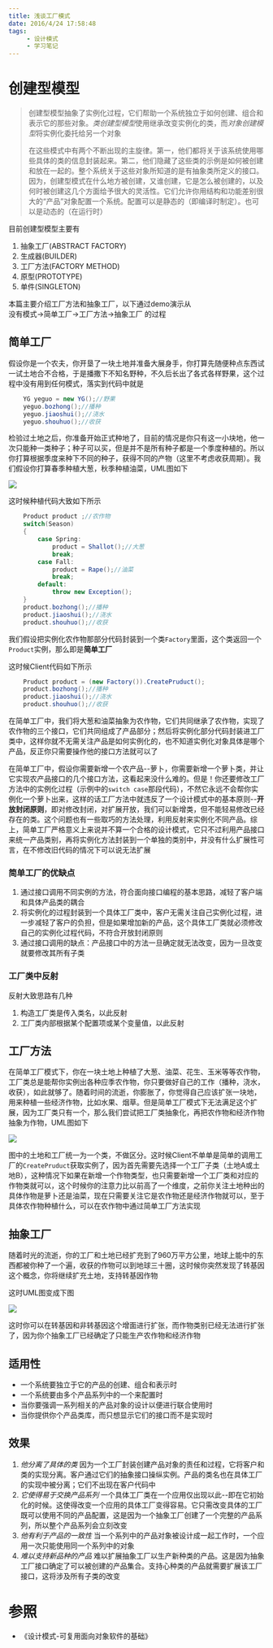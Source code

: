 ```yaml
---
title: 浅谈工厂模式
date: 2016/4/24 17:58:48 
tags: 
     - 设计模式
     - 学习笔记
---
```


# 创建型模型
>创建型模型抽象了实例化过程，它们帮助一个系统独立于如何创建、组合和表示它的那些对象。*类创建型模型*使用继承改变实例化的类，而*对象创建模型*将实例化委托给另一个对象
>
>在这些模式中有两个不断出现的主旋律。第一，他们都将关于该系统使用哪些具体的类的信息封装起来。第二，他们隐藏了这些类的示例是如何被创建和放在一起的。整个系统关于这些对象所知道的是有抽象类所定义的接口。因为，创建型模式在什么地方被创建，又谁创建，它是怎么被创建的，以及何时被创建这几个方面给予很大的灵活性。它们允许你用结构和功能差别很大的“产品”对象配置一个系统。配置可以是静态的（即编译时制定）。也可以是动态的（在运行时）

目前创建型模型主要有  
1. 抽象工厂(ABSTRACT FACTORY)  
2. 生成器(BUILDER)  
3. 工厂方法(FACTORY METHOD)  
4. 原型(PROTOTYPE)  
5. 单件(SINGLETON)  

<!--more-->

本篇主要介绍工厂方法和抽象工厂，以下通过demo演示从  
没有模式->简单工厂->工厂方法->抽象工厂 的过程

## 简单工厂
假设你是一个农夫，你开垦了一块土地并准备大展身手，你打算先随便种点东西试一试土地合不合格，于是播撒下不知名野种，不久后长出了各式各样野果，这个过程中没有用到任何模式，落实到代码中就是
``` csharp
	YG yeguo = new YG();//野果
	yeguo.bozhong();//播种
	yeguo.jiaoshui();//浇水
	yeguo.shouhuo();//收获
```

检验过土地之后，你准备开始正式种地了，目前的情况是你只有这一小块地，他一次只能种一类种子；种子可以买，但是并不是所有种子都是一个季度种植的。所以你打算根据季度来种下不同的种子，获得不同的产物（这里不考虑收获周期）。我们假设你打算春季种植大葱，秋季种植油菜，UML图如下

![](http://7xr9ql.com1.z0.glb.clouddn.com/%E5%B7%A5%E5%8E%82%E6%A8%A1%E5%BC%8F.png)

这时候种植代码大致如下所示

``` csharp
	Product product ;//农作物
	switch(Season)
	{
		case Spring:
			product = Shallot();//大葱
			break;
		case Fall:
			product = Rape();//油菜
			break;
		default:
			throw new Exception();
	}
	product.bozhong();//播种
	product.jiaoshui();//浇水
	product.shouhuo();//收获

```

我们假设把实例化农作物那部分代码封装到一个类`Factory`里面，这个类返回一个`Product`实例，那么即是**简单工厂**

这时候Client代码如下所示

``` csharp
	Pruduct product = (new Factory()).CreatePruduct();
	product.bozhong();//播种
	product.jiaoshui();//浇水
	product.shouhuo();//收获
```

在简单工厂中，我们将大葱和油菜抽象为农作物，它们共同继承了农作物，实现了农作物的三个接口，它们共同组成了产品部分；然后将实例化部分代码封装进工厂类中，这样你就不无需关注产品是如何实例化的，也不知道实例化对象具体是哪个产品，反正你只需要操作他的接口方法就可以了

在简单工厂中，假设你需要新增一个农产品--萝卜，你需要新增一个萝卜类，并让它实现农产品接口的几个接口方法，这看起来没什么难的。但是！你还要修改工厂方法中的实例化过程（示例中的`switch case`那段代码），不然它永远不会帮你实例化一个萝卜出来，这样的话工厂方法中就违反了一个设计模式中的基本原则--**开放封闭原则**，即对修改封闭，对扩展开放，我们可以新增类，但不能轻易修改已经存在的类。这个问题也有一些取巧的方法处理，利用反射来实例化不同产品。综上，简单工厂严格意义上来说并不算一个合格的设计模式，它只不过利用产品接口来统一产品类别，再将实例化方法封装到一个单独的类别中，并没有什么扩展性可言，在不修改旧代码的情况下可以说无法扩展

### 简单工厂的优缺点
1. 通过接口调用不同实例的方法，符合面向接口编程的基本思路，减轻了客户端和具体产品类的耦合
2. 将实例化的过程封装到一个具体工厂类中，客户无需关注自己实例化过程，进一步减轻了客户的负担，但是如果增加新的产品，这个具体工厂类就必须修改自己的实例化过程代码，不符合开放封闭原则
3. 通过接口调用的缺点：产品接口中的方法一旦确定就无法改变，因为一旦改变就要修改其所有子类

### 工厂类中反射
反射大致思路有几种   
1. 构造工厂类是传入类名，以此反射   
2. 工厂类内部根据某个配置项或某个变量值，以此反射   


## 工厂方法
在简单工厂模式下，你在一块土地上种植了大葱、油菜、花生、玉米等等农作物，工厂类总是能帮你实例出各种应季农作物，你只要做好自己的工作（播种，浇水，收获），如此就够了。随着时间的流逝，你膨胀了，你觉得自己应该扩张一块地，用来种植一些经济作物，比如水果、烟草。但是简单工厂模式下无法满足这个扩展，因为工厂类只有一个，那么我们尝试把工厂类抽象化，再把农作物和经济作物抽象为作物，UML图如下

![](http://7xr9ql.com1.z0.glb.clouddn.com/%E5%B7%A5%E5%8E%82%E6%A8%A1%E5%BC%8F3%20%282%29.png)

图中的土地和工厂统一为一个类，不做区分。这时候Client不单单是简单的调用工厂的`CreatePruduct`获取实例了，因为首先需要先选择一个工厂子类（土地A或土地B），这种情况下如果在新增一个作物类型，也只需要新增一个工厂类和对应的作物类就可以，这个时候你的注意力比以前高了一个维度，之前你关注土地种出的具体作物是萝卜还是油菜，现在只需要关注它是农作物还是经济作物就可以，至于具体农作物种植什么，可以在农作物中通过简单工厂方法实现

## 抽象工厂
随着时光的流逝，你的工厂和土地已经扩充到了960万平方公里，地球上能中的东西都被你种了一个遍，收获的作物可以到地球三十圈，这时候你突然发现了转基因这个概念，你将继续扩充土地，支持转基因作物

这时UML图变成下图

![](http://7xr9ql.com1.z0.glb.clouddn.com/%E5%B7%A5%E5%8E%82%E6%A8%A1%E5%BC%8F3%20%283%29.png)

这时你可以在转基因和非转基因这个增面进行扩张，而作物类别已经无法进行扩张了，因为你个抽象工厂已经确定了只能生产农作物和经济作物

## 适用性
- 一个系统要独立于它的产品的创建、组合和表示时
- 一个系统要由多个产品系列中的一个来配置时
- 当你要强调一系列相关的产品对象的设计以便进行联合使用时
- 当你提供你个产品类库，而只想显示它们的接口而不是实现时

## 效果
1. *他分离了具体的类* 因为一个工厂封装创建产品对象的责任和过程，它将客户和类的实现分离。客户通过它们的抽象接口操纵实例。产品的类名也在具体工厂的实现中被分离；它们不出现在客户代码中
2. *它使得易于交换产品系列* 一个具体工厂类在一个应用仅出现以此--即在它初始化的时候。这使得改变一个应用的具体工厂变得容易。它只需改变具体的工厂既可以使用不同的产品配置，这是因为一个抽象工厂创建了一个完整的产品系列，所以整个产品系列会立刻改变
3. *他有利于产品的一致性* 当一个系列中的产品对象被设计成一起工作时，一个应用一次只能使用同一个系列中的对象
4. *难以支持新品种的产品* 难以扩展抽象工厂以生产新种类的产品。这是因为抽象工厂接口确定了可以被创建的产品集合。支持心种类的产品就需要扩展该工厂接口，这将涉及所有子类的改变







# 参照
- 《设计模式-可复用面向对象软件的基础》